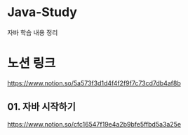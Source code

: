 # Java-Study
자바 학습 내용 정리
# 노션 링크
https://www.notion.so/5a573f3d1d4f4f2f9f7c73cd7db4af8b  

## 01. 자바 시작하기
https://www.notion.so/cfc16547f19e4a2b9bfe5ffbd5a3a25e
